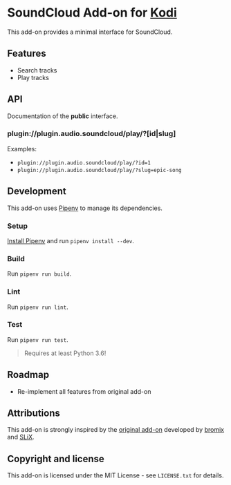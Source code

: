 # SoundCloud Add-on for [Kodi](https://github.com/xbmc/xbmc)

This add-on provides a minimal interface for SoundCloud.

## Features

* Search tracks
* Play tracks

## API

Documentation of the **public** interface.

### plugin://plugin.audio.soundcloud/play/?[id|slug]

Examples:

* `plugin://plugin.audio.soundcloud/play/?id=1`
* `plugin://plugin.audio.soundcloud/play/?slug=epic-song`

## Development

This add-on uses [Pipenv](https://pypi.org/project/pipenv/) to manage its dependencies.

### Setup

[Install Pipenv](https://pipenv.readthedocs.io/en/latest/install/#installing-pipenv) and run `pipenv install --dev`.

### Build

Run `pipenv run build`.

### Lint

Run `pipenv run lint`.

### Test

Run `pipenv run test`.

> Requires at least Python 3.6!

## Roadmap

* Re-implement all features from original add-on

## Attributions

This add-on is strongly inspired by the [original add-on](https://github.com/SLiX69/plugin.audio.soundcloud)
developed by [bromix](https://kodi.tv/addon-author/bromix) and [SLiX](https://github.com/SLiX69).

## Copyright and license

This add-on is licensed under the MIT License - see `LICENSE.txt` for details.
